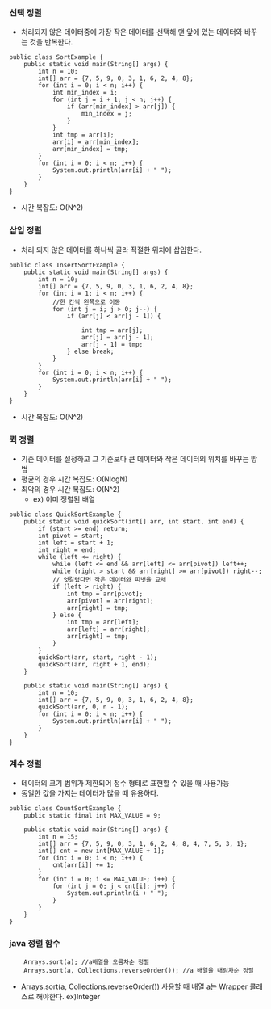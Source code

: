 ### 선택 정렬
- 처리되지 않은 데이터중에 가장 작은 데이터를 선택해 맨 앞에 있는 데이터와 바꾸는 것을 반복한다.
```
public class SortExample {
    public static void main(String[] args) {
        int n = 10;
        int[] arr = {7, 5, 9, 0, 3, 1, 6, 2, 4, 8};
        for (int i = 0; i < n; i++) {
            int min_index = i;
            for (int j = i + 1; j < n; j++) {
                if (arr[min_index] > arr[j]) {
                    min_index = j;
                }
            }
            int tmp = arr[i];
            arr[i] = arr[min_index];
            arr[min_index] = tmp;
        }
        for (int i = 0; i < n; i++) {
            System.out.println(arr[i] + " ");
        }
    }
}
```
- 시간 복잡도: O(N^2)
### 삽입 정렬
- 처리 되지 않은 데이터를 하나씩 골라 적절한 위치에 삽입한다.
```
public class InsertSortExample {
    public static void main(String[] args) {
        int n = 10;
        int[] arr = {7, 5, 9, 0, 3, 1, 6, 2, 4, 8};
        for (int i = 1; i < n; i++) {
            //한 칸씩 왼쪽으로 이동
            for (int j = i; j > 0; j--) {
                if (arr[j] < arr[j - 1]) {

                    int tmp = arr[j];
                    arr[j] = arr[j - 1];
                    arr[j - 1] = tmp;
                } else break;
            }
        }
        for (int i = 0; i < n; i++) {
            System.out.println(arr[i] + " ");
        }
    }
}

```
- 시간 복잡도: O(N^2)

### 퀵 정렬
- 기준 데이터를 설정하고 그 기준보다 큰 데이터와 작은 데이터의 위치를 바꾸는 방법
- 평균의 경우 시간 복잡도: O(NlogN)
- 최악의 경우 시간 복잡도: O(N^2)
    - ex) 이미 정렬된 배열
```
public class QuickSortExample {
    public static void quickSort(int[] arr, int start, int end) {
        if (start >= end) return;
        int pivot = start;
        int left = start + 1;
        int right = end;
        while (left <= right) {
            while (left <= end && arr[left] <= arr[pivot]) left++;
            while (right > start && arr[right] >= arr[pivot]) right--;
            // 엇갈렸다면 작은 데이터와 피벗을 교체
            if (left > right) {
                int tmp = arr[pivot];
                arr[pivot] = arr[right];
                arr[right] = tmp;
            } else {
                int tmp = arr[left];
                arr[left] = arr[right];
                arr[right] = tmp;
            }
        }
        quickSort(arr, start, right - 1);
        quickSort(arr, right + 1, end);
    }

    public static void main(String[] args) {
        int n = 10;
        int[] arr = {7, 5, 9, 0, 3, 1, 6, 2, 4, 8};
        quickSort(arr, 0, n - 1);
        for (int i = 0; i < n; i++) {
            System.out.println(arr[i] + " ");
        }
    }
}
```

### 계수 정렬
- 테이터의 크기 범위가 제한되어 정수 형태로 표현할 수 있을 때 사용가능
- 동일한 값을 가지는 데이터가 많을 때 유용하다.
```
public class CountSortExample {
    public static final int MAX_VALUE = 9;

    public static void main(String[] args) {
        int n = 15;
        int[] arr = {7, 5, 9, 0, 3, 1, 6, 2, 4, 8, 4, 7, 5, 3, 1};
        int[] cnt = new int[MAX_VALUE + 1];
        for (int i = 0; i < n; i++) {
            cnt[arr[i]] += 1;
        }
        for (int i = 0; i <= MAX_VALUE; i++) {
            for (int j = 0; j < cnt[i]; j++) {
                System.out.println(i + " ");
            }
        }
    }
}
```

### java 정렬 함수
```
    Arrays.sort(a); //a배열을 오름차순 정렬
    Arrays.sort(a, Collections.reverseOrder()); //a 배열을 내림차순 정렬
```
- Arrays.sort(a, Collections.reverseOrder()) 사용할 때 배열 a는 Wrapper 클래스로 해야한다. ex)Integer  

